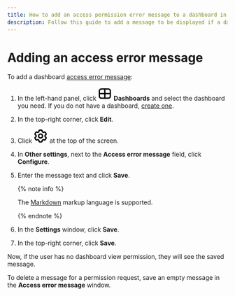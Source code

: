 ```yaml
---
title: How to add an access permission error message to a dashboard in {{ datalens-full-name }}
description: Follow this guide to add a message to be displayed if a dashboard permission error occurs.
---
```


# Adding an access error message

To add a dashboard [access error message](../../dashboard/settings.md#message-settings):


1. In the left-hand panel, click ![image](../../../_assets/console-icons/layout-cells-large.svg) **Dashboards** and select the dashboard you need. If you do not have a dashboard, [create one](../dashboard/create.md).
1. In the top-right corner, click **Edit**.
1. Click ![image](../../../_assets/console-icons/gear.svg) at the top of the screen.
1. In **Other settings**, next to the **Access error message** field, click **Configure**.
1. Enter the message text and click **Save**.

   {% note info %}

   The [Markdown](../../dashboard/markdown.md) markup language is supported.

   {% endnote %}

1. In the **Settings** window, click **Save**.
1. In the top-right corner, click **Save**.

Now, if the user has no dashboard view permission, they will see the saved message.


To delete a message for a permission request, save an empty message in the **Access error message** window.
